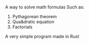 A way to solve math formulas Such as:
1. Pythagorean theorem
2. Qua&dratic equation
3. Factorials

A very simple program made in Rust
